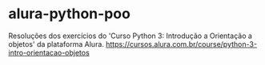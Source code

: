 # alura-python-poo
Resoluções dos exercícios do 'Curso Python 3: Introdução a Orientação a objetos' da plataforma Alura.
https://cursos.alura.com.br/course/python-3-intro-orientacao-objetos
